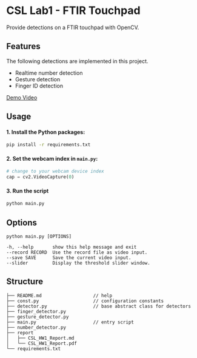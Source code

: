 # CSL Lab1 - FTIR Touchpad

Provide detections on a FTIR touchpad with OpenCV.

## Features

The following detections are implemented in this project.

- Realtime number detection
- Gesture detection
- Finger ID detection

[Demo Video](https://youtu.be/bGaYpATnB6o)

## Usage

#### 1. Install the Python packages:

```cmd
pip install -r requirements.txt
```

#### 2. Set the webcam index in `main.py`:

```python
# change to your webcam device index
cap = cv2.VideoCapture(0) 
```

#### 3. Run the script

```cmd
python main.py
```

## Options

```command
python main.py [OPTIONS]

-h, --help       show this help message and exit
--record RECORD  Use the record file as video input.
--save SAVE      Save the current video input.
--slider         Display the threshold slider window.
```

## Structure

```command
├── README.md                   // help
├── const.py                    // configuration constants
├── detector.py                 // base abstract class for detectors
├── finger_detector.py
├── gesture_detector.py
├── main.py                     // entry script
├── number_detector.py
├── report
│   ├── CSL_HW1_Report.md
│   └── CSL_HW1_Report.pdf
└── requirements.txt
```
